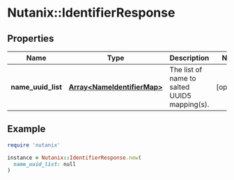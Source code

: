 # Nutanix::IdentifierResponse

## Properties

| Name | Type | Description | Notes |
| ---- | ---- | ----------- | ----- |
| **name_uuid_list** | [**Array&lt;NameIdentifierMap&gt;**](NameIdentifierMap.md) | The list of name to salted UUID5 mapping(s). | [optional] |

## Example

```ruby
require 'nutanix'

instance = Nutanix::IdentifierResponse.new(
  name_uuid_list: null
)
```

